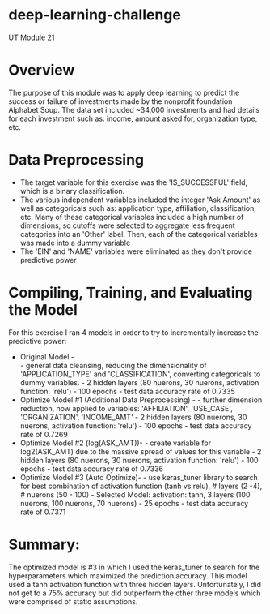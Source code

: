 # deep-learning-challenge
UT Module 21

# Overview
  The purpose of this module was to apply deep learning to predict the success or failure of investments made by the nonprofit foundation Alphabet Soup. The data set included ~34,000 investments and had details for each investment such as: income, amount asked for, organization type, etc. 

# Data Preprocessing
  - The target variable for this exercise was the 'IS_SUCCESSFUL' field, which is a binary classification.
  - The various independent variables included the integer 'Ask Amount' as well as categoricals such as: application type, affiliation, classification, etc. Many of these categorical variables included a high number of dimensions, so cutoffs were selected to aggregate less frequent categories into an 'Other' label. Then, each of the  categorical variables was made into a dummy variable
  - The 'EIN' and 'NAME' variables were eliminated as they don't provide predictive power

# Compiling, Training, and Evaluating the Model
  For this exercise I ran 4 models in order to try to incrementally increase the predictive power:
  - Original Model -  
                   - general data cleansing, reducing the dimensionality of 'APPLICATION_TYPE' and 'CLASSIFICATION', converting categoricals to dummy variables.
                   - 2 hidden layers (80 nuerons, 30 nuerons, activation function: 'relu')
                   - 100 epochs
                   - test data accuracy rate of 0.7335
  - Optimize Model #1 (Additional Data Preprocessing) - 
                   - further dimension reduction, now applied to variables: 'AFFILIATION', 'USE_CASE', 'ORGANIZATION', 'INCOME_AMT'
                   - 2 hidden layers (80 nuerons, 30 nuerons, activation function: 'relu')
                   - 100 epochs
                   - test data accuracy rate of 0.7269
  - Optimize Model #2 (log(ASK_AMT))- 
                   - create variable for log2(ASK_AMT) due to the massive spread of values for this variable
                   - 2 hidden layers (80 nuerons, 30 nuerons, activation function: 'relu')
                   - 100 epochs
                   - test data accuracy rate of 0.7336
  - Optimize Model #3 (Auto Optimize)- 
                   - use keras_tuner library to search for best combination of activation function (tanh vs relu), # layers (2 -4), # nuerons (50 - 100) 
                   - Selected Model: activation: tanh, 3 layers (100 nuerons, 100 nuerons, 70 nuerons)
                   - 25 epochs
                   - test data accuracy rate of 0.7371

# Summary: 
The optimized model is #3 in which I used the keras_tuner to search for the hyperparameters which maximized the prediction accuracy. This model used a tanh activation function with three hidden layers. Unfortunately, I did not get to a 75% accuracy but did outperform the other three models which were comprised of static assumptions. 
